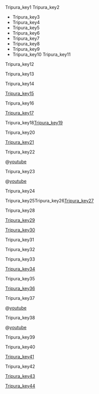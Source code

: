 Tripura_key1
Tripura_key2


- Tripura_key3
- Tripura_key4
- Tripura_key5
- Tripura_key6
- Tripura_key7
- Tripura_key8
- Tripura_key9
- Tripura_key10
Tripura_key11


Tripura_key12


Tripura_key13


Tripura_key14


[Tripura_key15](https://www.loom.com/share/f8c197ea5cec47a983f817ad272aa955)


Tripura_key16


[Tripura_key17](https://www.loom.com/share/f4d63c249eab4faf98bf06e73c299c31)


Tripura_key18[Tripura_key19](https://www.loom.com/share/57f330cefd3440e2b09660812bea6bbf)


Tripura_key20


[Tripura_key21](https://www.loom.com/share/7b8d0d9b37ef4a60b46fd5b05ba539e1)


Tripura_key22


@[youtube](IqMUClmN7)

Tripura_key23


@[youtube](dLVT1fJeWHI)

Tripura_key24


Tripura_key25Tripura_key26[Tripura_key27](https://drive.google.com/file/d/19Yb5Qw0zvAsBRZw8AD0qNOCPeSbyS09K/view?usp=sharing)


Tripura_key28


[Tripura_key29](https://drive.google.com/file/d/1QjjKgsmrgn3hK3rmW1e3cMoJWQXzgeYV/view?usp=sharing)

 
[Tripura_key30](https://drive.google.com/file/d/1RaMEyF5Snbtdn47Bsk7u3OSZB_-HWKeb/view?usp=sharing)


 
  
Tripura_key31


Tripura_key32


Tripura_key33


[Tripura_key34](https://www.loom.com/share/416bb6e2d52c4ca6bc9ceb67937d4517)


Tripura_key35


[Tripura_key36](https://www.loom.com/share/025b971f29fb44a6b640d247e4ff1ff3)


Tripura_key37


@[youtube](IqMUClmN7)

Tripura_key38


@[youtube](dLVT1fJeWHI)

Tripura_key39


Tripura_key40


[Tripura_key41](https://drive.google.com/file/d/19Yb5Qw0zvAsBRZw8AD0qNOCPeSbyS09K/view?usp=sharing)


Tripura_key42


[Tripura_key43](https://drive.google.com/file/d/1QjjKgsmrgn3hK3rmW1e3cMoJWQXzgeYV/view?usp=sharing)

 
[Tripura_key44](https://drive.google.com/file/d/1RaMEyF5Snbtdn47Bsk7u3OSZB_-HWKeb/view?usp=sharing)
